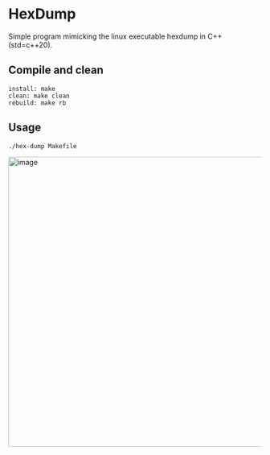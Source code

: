 # HexDump

Simple program mimicking the linux executable hexdump in C++ (std=c++20).

## Compile and clean

```
install: make
clean: make clean
rebuild: make rb
```

## Usage

```
./hex-dump Makefile
```

<img width="576" alt="image" src="https://github.com/user-attachments/assets/b74d4cbc-5368-49e2-966c-e746efc35668">
